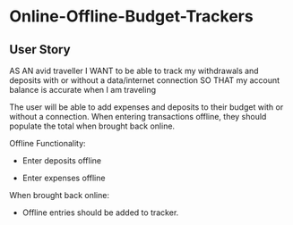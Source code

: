 # Online-Offline-Budget-Trackers

## User Story
AS AN avid traveller
I WANT to be able to track my withdrawals and deposits with or without a data/internet connection
SO THAT my account balance is accurate when I am traveling


The user will be able to add expenses and deposits to their budget with or without a connection. When entering transactions offline, they should populate the total when brought back online.

Offline Functionality:

  * Enter deposits offline

  * Enter expenses offline

When brought back online:

  * Offline entries should be added to tracker.
